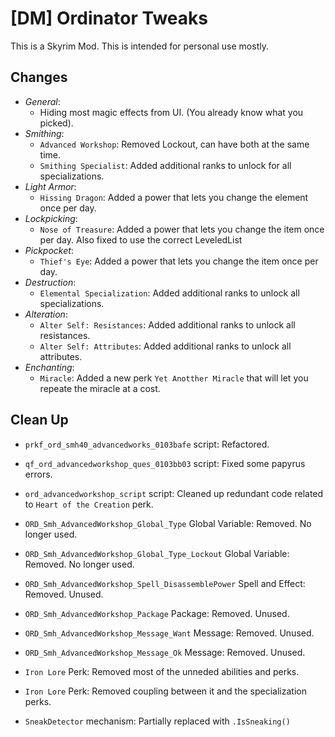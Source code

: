 # [DM] Ordinator Tweaks
This is a Skyrim Mod. This is intended for personal use mostly.

## Changes
- *General*:
  - Hiding most magic effects from UI. (You already know what you picked).
- *Smithing*:
  - `Advanced Workshop`: Removed Lockout, can have both at the same time.
  - `Smithing Specialist`: Added additional ranks to unlock for all specializations.
- *Light Armor*:
  - `Hissing Dragon`: Added a power that lets you change the element once per day.
- *Lockpicking*:
  - `Nose of Treasure`: Added a power that lets you change the item once per day. Also fixed to use the correct LeveledList
- *Pickpocket*:
  - `Thief's Eye`: Added a power that lets you change the item once per day.
- *Destruction*:
  - `Elemental Specialization`: Added additional ranks to unlock all specializations.
- *Alteration*:
  - `Alter Self: Resistances`: Added additional ranks to unlock all resistances.
  - `Alter Self: Attributes`: Added additional ranks to unlock all attributes.
- *Enchanting*:
  - `Miracle`: Added a new perk `Yet Anotther Miracle` that will let you repeate the miracle at a cost.

## Clean Up
- `prkf_ord_smh40_advancedworks_0103bafe` script: Refactored.
- `qf_ord_advancedworkshop_ques_0103bb03` script: Fixed some papyrus errors.
- `ord_advancedworkshop_script` script: Cleaned up redundant code related to `Heart of the Creation` perk.
- `ORD_Smh_AdvancedWorkshop_Global_Type` Global Variable: Removed. No longer used.
- `ORD_Smh_AdvancedWorkshop_Global_Type_Lockout` Global Variable: Removed. No longer used.
- `ORD_Smh_AdvancedWorkshop_Spell_DisassemblePower` Spell and Effect: Removed. Unused.
- `ORD_Smh_AdvancedWorkshop_Package` Package: Removed. Unused.
- `ORD_Smh_AdvancedWorkshop_Message_Want` Message: Removed. Unused.
- `ORD_Smh_AdvancedWorkshop_Message_Ok` Message: Removed. Unused.
- `Iron Lore` Perk: Removed most of the unneded abilities and perks.
- `Iron Lore` Perk: Removed coupling between it and the specialization perks.

- `SneakDetector` mechanism: Partially replaced with `.IsSneaking()`